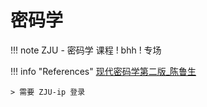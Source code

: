 # 密码学

!!! note
    ZJU - 密码学 课程
    ! bhh ! 专场

!!! info "References"
    [现代密码学第二版_陈鲁生](https://book.sciencereading.cn/shop/book/Booksimple/show.do?id=B3266EC36F000459FBCFCBAECD6B3BCD8000)

    > 需要 ZJU-ip 登录